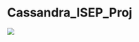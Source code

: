 # Cassandra_ISEP_Proj


![](https://upload.wikimedia.org/wikipedia/commons/thumb/5/5e/Cassandra_logo.svg/220px-Cassandra_logo.svg.png)
